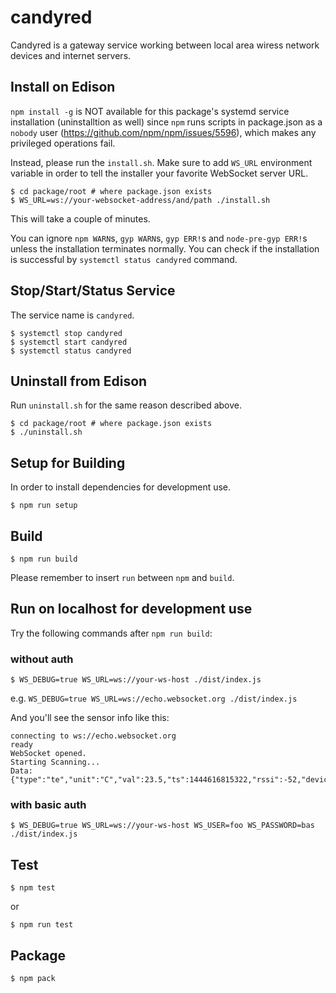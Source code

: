 candyred
===

Candyred is a gateway service working between local area wiress network devices and internet servers.

## Install on Edison

`npm install -g` is NOT available for this package's systemd service installation (uninstalltion as well) since `npm` runs scripts in package.json as a `nobody` user (https://github.com/npm/npm/issues/5596), which makes any privileged operations fail.

Instead, please run the `install.sh`.
Make sure to add `WS_URL` environment variable in order to tell the installer your favorite WebSocket server URL.

```
$ cd package/root # where package.json exists
$ WS_URL=ws://your-websocket-address/and/path ./install.sh
```

This will take a couple of minutes.

You can ignore `npm WARN`s, `gyp WARN`s, `gyp ERR!`s and `node-pre-gyp ERR!`s unless the installation terminates normally. You can check if the installation is successful by `systemctl status candyred` command.

## Stop/Start/Status Service

The service name is `candyred`.

```
$ systemctl stop candyred
$ systemctl start candyred
$ systemctl status candyred
```

## Uninstall from Edison

Run `uninstall.sh` for the same reason described above.

```
$ cd package/root # where package.json exists
$ ./uninstall.sh
```

## Setup for Building

In order to install dependencies for development use.

```
$ npm run setup
```

## Build

```
$ npm run build
```

Please remember to insert `run` between `npm` and `build`.

## Run on localhost for development use

Try the following commands after `npm run build`:
### without auth
```
$ WS_DEBUG=true WS_URL=ws://your-ws-host ./dist/index.js
```

e.g. `WS_DEBUG=true WS_URL=ws://echo.websocket.org ./dist/index.js`

And you'll see the sensor info like this:
```
connecting to ws://echo.websocket.org
ready
WebSocket opened.
Starting Scanning...
Data:{"type":"te","unit":"C","val":23.5,"ts":1444616815322,"rssi":-52,"deviceUuid":"9999999990a93489c9678a35043759999"}
```

### with basic auth
```
$ WS_DEBUG=true WS_URL=ws://your-ws-host WS_USER=foo WS_PASSWORD=bas ./dist/index.js
```

## Test

```
$ npm test
```
or
```
$ npm run test
```

## Package

```
$ npm pack
```
